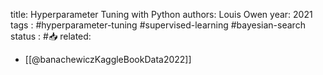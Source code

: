 
title: Hyperparameter Tuning with Python
authors: Louis Owen
year: 2021
tags :  #hyperparameter-tuning #supervised-learning #bayesian-search
status : #📥
related: 
- [[@banachewiczKaggleBookData2022]]

